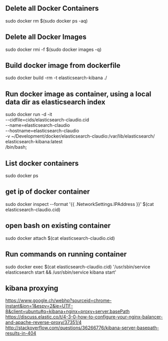 ## Delete all Docker Containers ##
sudo docker rm $(sudo docker ps -aq)

## Delete all Docker Images ##
sudo docker rmi -f $(sudo docker images -q)

## Build docker image from dockerfile ##
sudo docker build -rm -t elasticsearch-kibana ./

## Run docker image as container, using a local data dir as elasticsearch index ##
sudo docker run -d -it \
	--cidfile=cids/elasticsearch-claudio.cid \
	--name=elasticsearch-claudio \
	--hostname=elasticsearch-claudio \
	-v ~/Development/docker/elasticsearch-claudio:/var/lib/elasticsearch/ \
	elasticsearch-kibana:latest \
	/bin/bash;


## List docker containers ##
sudo docker ps

## get ip of docker container ##
sudo docker inspect --format '{{ .NetworkSettings.IPAddress }}' $(cat elasticsearch-claudio.cid)

## open bash on existing container ##
sudo docker attach $(cat elasticsearch-claudio.cid)

## Run commands on running container ##
sudo docker exec $(cat elasticsearch-claudio.cid) '/usr/sbin/service elasticsearch start && /usr/sbin/service kibana start'

## kibana proxying ## 
https://www.google.ch/webhp?sourceid=chrome-instant&ion=1&espv=2&ie=UTF-8&client=ubuntu#q=kibana+nginx+proxy+server.basePath
https://discuss.elastic.co/t/4-3-0-how-to-configure-your-nginx-balancer-and-apache-reverse-proxy/37351/4
http://stackoverflow.com/questions/36266776/kibana-server-basepath-results-in-404
